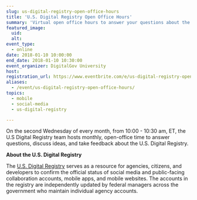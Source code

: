 ```yaml
---
slug: us-digital-registry-open-office-hours
title: 'U.S. Digital Registry Open Office Hours'
summary: 'Virtual open office hours to answer your questions about the U.S. Digital Registry'
featured_image:
  uid:
  alt:
event_type:
  - online
date: 2018-01-10 10:00:00
end_date: 2018-01-10 10:30:00
event_organizer: DigitalGov University
host:
registration_url: https://www.eventbrite.com/e/us-digital-registry-open-office-hours-registration-41509177066
aliases:
  - /event/us-digital-registry-open-office-hours/
topics:
  - mobile
  - social-media
  - us-digital-registry

---
```


On the second Wednesday of every month, from 10:00 - 10:30 am, ET, the U.S Digital Registry team hosts monthly, open-office time to answer questions, discuss ideas, and take feedback about the U.S. Digital Registry.

**About the U.S. Digital Registry**

The [U.S. Digital Registry](https://usdigitalregistry.digitalgov.gov/) serves as a resource for agencies, citizens, and developers to confirm the official status of social media and public-facing collaboration accounts, mobile apps, and mobile websites. The accounts in the registry are independently updated by federal managers across the government who maintain individual agency accounts.
